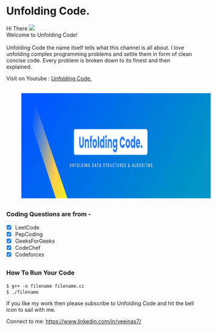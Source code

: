 <h1>Unfolding Code.</h1>
<p>
Hi There <img src="https://media.giphy.com/media/hvRJCLFzcasrR4ia7z/giphy.gif" width="25px"><br/>
  Welcome to Unfolding Code!
  <br/>
  <br/>
  Unfolding Code the name itself tells what this channel is all about. I love unfolding complex programming problems and settle them in form of clean concise code. Every problem is broken down to its finest and then explained.</p> Visit on Youtube : <a href="https://www.youtube.com/channel/UCyglJZno21QmytNG0V6DSnQ/featured">Unfolding Code.</a><br/><br/>
<p align="center">
<img src="https://github.com/SanjeevYadavcr7/UnfoldingCode./blob/main/Group%2048.jpg" width="900px" height="280px" hspace="40">

## <h3> Coding Questions are from - </h3>
- [x] LeetCode <br/>
- [x] PepCoding <br/>
- [x] GeeksForGeeks <br/>
- [x] CodeChef <br/>
- [x] Codeforces<br/>

## <h3>How To Run Your Code</h3>
```
$ g++ -o filename filename.cc
$ ./filename
```

If you like my work then please subscribe to Unfolding Code and hit the bell icon to sail with me. 

Connect to me: https://www.linkedin.com/in/veejnas7/
